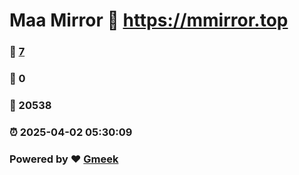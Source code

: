 # Maa Mirror :link: https://mmirror.top 
### :page_facing_up: [7](https://mmirror.top/tag.html) 
### :speech_balloon: 0 
### :hibiscus: 20538 
### :alarm_clock: 2025-04-02 05:30:09 
### Powered by :heart: [Gmeek](https://github.com/Meekdai/Gmeek)
